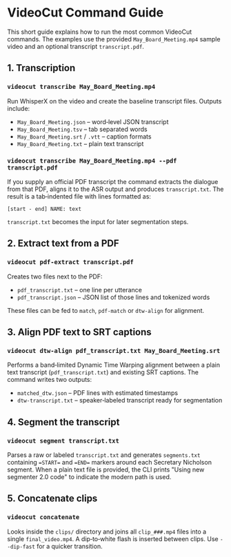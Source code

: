 # VideoCut Command Guide

This short guide explains how to run the most common VideoCut commands.
The examples use the provided `May_Board_Meeting.mp4` sample video and an
optional transcript `transcript.pdf`.

## 1. Transcription

### `videocut transcribe May_Board_Meeting.mp4`
Run WhisperX on the video and create the baseline transcript files.  Outputs
include:

- `May_Board_Meeting.json` – word‑level JSON transcript
- `May_Board_Meeting.tsv` – tab separated words
- `May_Board_Meeting.srt` / `.vtt` – caption formats
- `May_Board_Meeting.txt` – plain text transcript

### `videocut transcribe May_Board_Meeting.mp4 --pdf transcript.pdf`
If you supply an official PDF transcript the command extracts the dialogue from
that PDF, aligns it to the ASR output and produces `transcript.txt`.  The result
is a tab‑indented file with lines formatted as:

```
[start - end] NAME: text
```

`transcript.txt` becomes the input for later segmentation steps.

## 2. Extract text from a PDF

### `videocut pdf-extract transcript.pdf`
Creates two files next to the PDF:

- `pdf_transcript.txt` – one line per utterance
- `pdf_transcript.json` – JSON list of those lines and tokenized words

These files can be fed to `match`, `pdf-match` or `dtw-align` for alignment.

## 3. Align PDF text to SRT captions

### `videocut dtw-align pdf_transcript.txt May_Board_Meeting.srt`
Performs a band‑limited Dynamic Time Warping alignment between a plain text
transcript (`pdf_transcript.txt`) and existing SRT captions.  The command
writes two outputs:

- `matched_dtw.json` – PDF lines with estimated timestamps
- `dtw-transcript.txt` – speaker‑labeled transcript ready for segmentation

## 4. Segment the transcript

### `videocut segment transcript.txt`
Parses a raw or labeled `transcript.txt` and generates `segments.txt` containing
`=START=` and `=END=` markers around each Secretary Nicholson segment.  When a
plain text file is provided, the CLI prints "Using new segmenter 2.0 code" to
indicate the modern path is used.

## 5. Concatenate clips

### `videocut concatenate`
Looks inside the `clips/` directory and joins all `clip_###.mp4` files into a
single `final_video.mp4`.  A dip‑to‑white flash is inserted between clips.  Use
`--dip-fast` for a quicker transition.

